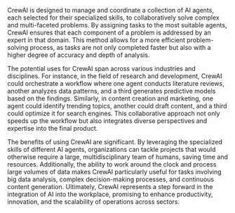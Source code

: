 CrewAI is designed to manage and coordinate a collection of AI agents, each selected for their specialized skills, to collaboratively solve complex and multi-faceted problems. By assigning tasks to the most suitable agents, CrewAI ensures that each component of a problem is addressed by an expert in that domain. This method allows for a more efficient problem-solving process, as tasks are not only completed faster but also with a higher degree of accuracy and depth of analysis.

The potential uses for CrewAI span across various industries and disciplines. For instance, in the field of research and development, CrewAI could orchestrate a workflow where one agent conducts literature reviews, another analyzes data patterns, and a third generates predictive models based on the findings. Similarly, in content creation and marketing, one agent could identify trending topics, another could draft content, and a third could optimize it for search engines. This collaborative approach not only speeds up the workflow but also integrates diverse perspectives and expertise into the final product.

The benefits of using CrewAI are significant. By leveraging the specialized skills of different AI agents, organizations can tackle projects that would otherwise require a large, multidisciplinary team of humans, saving time and resources. Additionally, the ability to work around the clock and process large volumes of data makes CrewAI particularly useful for tasks involving big data analysis, complex decision-making processes, and continuous content generation. Ultimately, CrewAI represents a step forward in the integration of AI into the workplace, promising to enhance productivity, innovation, and the scalability of operations across sectors.
